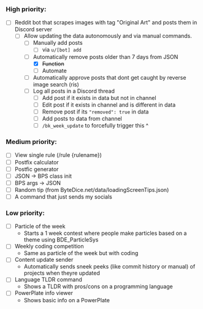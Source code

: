 ### High priority:
<!-- - [x] ~~Embed creation tool~~ -->
- [ ] Reddit bot that scrapes images with tag "Original Art" and posts them in Discord server
  <!-- - [x] ~~Discord bot /bk_help command~~ -->
  <!-- - [x] ~~Scrape the data~~ -->
  <!-- - [x] ~~Put it in a JSON~~ -->
  <!-- - [x] ~~Multithread so it can run both Discord and Reddit bot!!!~~ -->
  - [ ] Allow updating the data autonomously and via manual commands.
    - [ ] Manually add posts 
      - [ ] via `u/[bot] add`
      <!-- - [x] ~~via `/bk_week_add [url]`~~ -->
    <!-- - [x] ~~Manually remove posts via `/bk_week_remove [url]`~~ -->
    <!-- - [x] ~~Manually approve posts via `/bk_week_approve [url]`~~ -->
    <!-- - [x] ~~Manually un-approve posts via `/bk_week_disapprove [url]`~~ -->
    <!-- - [x] ~~Automatically add scraped posts to JSON~~ -->
    - [ ] Automatically remove posts older than 7 days from JSON
      - [x] ~~Function~~
      - [ ] Automate
    - [ ] Automatically approve posts that dont get caught by reverse image search (ris)
    - [ ] Log all posts in a Discord thread
      <!-- - [x] ~~`/bk_week_bind` to bind a channel for bk_week logs~~ -->
      - [ ] Add post if it exists in data but not in channel
      - [ ] Edit post if it exists in channel and is different in data
      - [ ] Remove post if its `"removed": true` in data
      - [ ] Add posts to data from channel
      - [ ] `/bk_week_update` to forcefully trigger this ^
    <!-- - [x] ~~`/bk_week_get [url]` get the data of a single post from the data~~ -->

### Medium priority:
<!-- - [x] ~~JSON -> Rules list~~ -->
- [ ] View single rule (/rule {rulename})
- [ ] Postfix calculator
- [ ] Postfic generator
- [ ] JSON -> BPS class init
- [ ] BPS args -> JSON
- [ ] Random tip (from ByteDice.net/data/loadingScreenTips.json)
- [ ] A command that just sends my socials
<!-- - [x] ~~Magic 8 ball~~ -->

### Low priority:
- [ ] Particle of the week
  * Starts a 1 week contest where people make particles based on a theme using BDE_ParticleSys
- [ ] Weekly coding competition
  * Same as particle of the week but with coding
- [ ] Content update sender
  * Automatically sends sneek peeks (like commit history or manual) of projects when theyre updated
- [ ] Language TLDR command
  * Shows a TLDR with pros/cons on a programming language
- [ ] PowerPlate info viewer
  * Shows basic info on a PowerPlate
